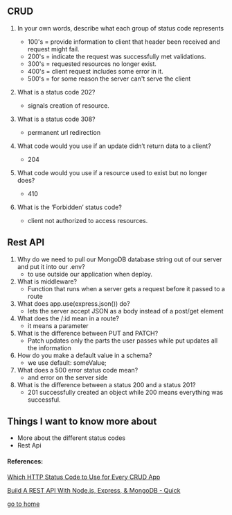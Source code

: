 ## CRUD

1. In your own words, describe what each group of status code represents
   - 100's = provide information to client that header been received and request might fail.
   - 200's = indicate the request was successfully met validations.
   - 300's = requested resources no longer exist.
   - 400's = client request includes some error in it.
   - 500's = for some reason the server can't serve the client

2. What is a status code 202?
   - signals creation of resource.
3. What is a status code 308?
   - permanent url redirection
4. What code would you use if an update didn’t return data to a client?
   - 204
5. What code would you use if a resource used to exist but no longer does?
   - 410
6. What is the ‘Forbidden’ status code?
   - client not authorized to access resources.

## Rest API

1. Why do we need to pull our MongoDB database string out of our server and put it into our .env?
   - to use outside our application when deploy.
2. What is middleware?
   - Function that runs when a server gets a request before it passed to a route
3. What does app.use(express.json()) do?
   - lets the server accept JSON as a body instead of a post/get element
4. What does the /:id mean in a route?
   - it means a parameter
5. What is the difference between PUT and PATCH?
   - Patch updates only the parts the user passes while put updates all the information
6. How do you make a default value in a schema?
   - we use default: someValue;
7. What does a 500 error status code mean?
   - and error on the server side
8. What is the difference between a status 200 and a status 201?
   - 201 successfully created an object while 200 means everything was successful.

## Things I want to know more about
 - More about the different status codes
 - Rest Api
  
#### References:

[Which HTTP Status Code to Use for Every CRUD App](https://www.moesif.com/blog/technical/api-design/Which-HTTP-Status-Code-To-Use-For-Every-CRUD-App/)

[Build A REST API With Node.js, Express, & MongoDB - Quick](https://www.youtube.com/channel/UCFbNIlppjAuEX4znoulh0Cw)


[go to home](README.md)